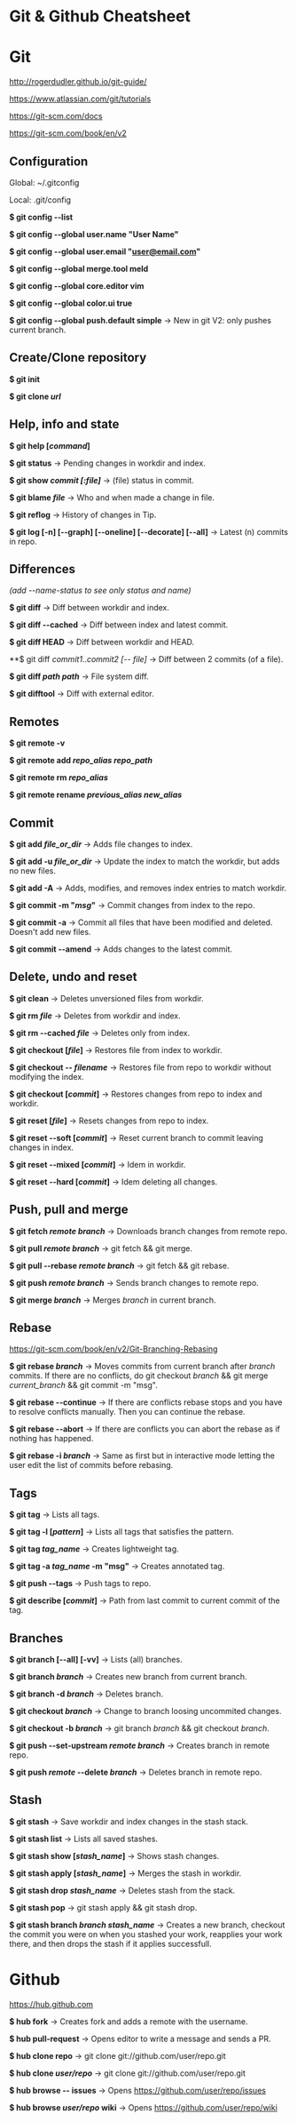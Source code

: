 # Git & Github Cheatsheet


# Git

http://rogerdudler.github.io/git-guide/

https://www.atlassian.com/git/tutorials

https://git-scm.com/docs

https://git-scm.com/book/en/v2


## Configuration

Global: ~/.gitconfig

Local: .git/config

**$ git config --list**

**$ git config --global user.name "User Name"**

**$ git config --global user.email "user@email.com"**

**$ git config --global merge.tool meld**

**$ git config --global core.editor vim**

**$ git config --global color.ui true**

**$ git config --global push.default simple** -> New in git V2: only pushes current branch.


## Create/Clone repository

**$ git init**

**$ git clone *url***


## Help, info and state

**$ git help [*command*]**

**$ git status** -> Pending changes in workdir and index.

**$ git show _commit [:file]_** -> (file) status in commit.

**$ git blame _file_** -> Who and when made a change in file.

**$ git reflog** -> History of changes in Tip.

**$ git log [-n] [--graph] [--oneline] [--decorate] [--all]** -> Latest (n) commits in repo.


## Differences
*(add --name-status to see only status and name)*

**$ git diff** -> Diff between workdir and index.

**$ git diff --cached** -> Diff between index and latest commit.

**$ git diff HEAD** -> Diff between workdir and HEAD.

**$ git diff *commit1*..*commit2 *[-- *file*]** -> Diff between 2 commits (of a file).

**$ git diff *path* _path_** -> File system diff.

**$ git difftool** -> Diff with external editor.


## Remotes

**$ git remote -v**

**$ git remote add *repo_alias repo_path***

**$ git remote rm _repo_alias_**

**$ git remote rename _previous_alias new_alias_**


## Commit

**$ git add _file_or_dir_** -> Adds file changes to index.

**$ git add -u _file_or_dir_** -> Update the index to match the workdir, but adds no new files.

**$ git add -A** -> Adds, modifies, and removes index entries to match workdir.

**$ git commit -m "*msg*"** -> Commit changes from index to the repo.

**$ git commit -a** -> Commit all files that have been modified and deleted. Doesn't add new files.

**$ git commit --amend** -> Adds changes to the latest commit.


## Delete, undo and reset

**$ git clean** -> Deletes unversioned files from workdir.

**$ git rm _file_** -> Deletes from workdir and index.

**$ git rm --cached _file_** -> Deletes only from index.

**$ git checkout [*file*]** -> Restores file from index to workdir.

**$ git checkout -- _filename_** -> Restores file from repo to workdir without modifying the index.

**$ git checkout [*commit*]** -> Restores changes from repo to index and workdir.

**$ git reset [*file*]** -> Resets changes from repo to index.

**$ git reset --soft [*commit*]** -> Reset current branch to commit leaving changes in index.

**$ git reset --mixed [*commit*]** -> Idem in workdir.

**$ git reset --hard [*commit*]**  -> Idem deleting all changes.


## Push, pull and merge

**$ git fetch _remote branch_** -> Downloads branch changes from remote repo.

**$ git pull _remote branch_** -> git fetch && git merge.

**$ git pull --rebase _remote branch_** -> git fetch && git rebase.

**$ git push _remote branch_** -> Sends branch changes to remote repo.

**$ git merge _branch_** -> Merges *branch* in current branch.


## Rebase

https://git-scm.com/book/en/v2/Git-Branching-Rebasing

**$ git rebase _branch_** -> Moves commits from current branch after *branch* commits. If there are no conflicts, do git checkout *branch* && git merge *current_branch* && git commit -m "msg".

**$ git rebase --continue** -> If there are conflicts rebase stops and you have to resolve conflicts manually. Then you can continue the rebase.

**$ git rebase --abort** -> If there are conflicts you can abort the rebase as if nothing has happened.

**$ git rebase -i _branch_** -> Same as first but in interactive mode letting the user edit the list of commits before rebasing.


## Tags

**$ git tag** -> Lists all tags.

**$ git tag -l [*pattern*]** -> Lists all tags that satisfies the pattern.

**$ git tag _tag_name_** -> Creates lightweight tag.

**$ git tag -a *tag_name* -m "msg"** -> Creates annotated tag.

**$ git push --tags** -> Push tags to repo.

**$ git describe [*commit*]** -> Path from last commit to current commit of the tag.


## Branches

**$ git branch [--all] [-vv]** -> Lists (all) branches.

**$ git branch _branch_** -> Creates new branch from current branch.

**$ git branch -d _branch_** -> Deletes branch.

**$ git checkout _branch_** -> Change to branch loosing uncommited changes.

**$ git checkout -b _branch_** -> git branch *branch* && git checkout *branch*.

**$ git push --set-upstream *remote* _branch_** -> Creates branch in remote repo.

**$ git push *remote* --delete _branch_** -> Deletes branch in remote repo.


## Stash

**$ git stash** -> Save workdir and index changes in the stash stack.

**$ git stash list** -> Lists all saved stashes.

**$ git stash show [*stash_name*]** -> Shows stash changes.

**$ git stash apply [*stash_name*]** -> Merges the stash in workdir.

**$ git stash drop _stash_name_** -> Deletes stash from the stack.

**$ git stash pop** -> git stash apply && git stash drop.

**$ git stash branch *branch* _stash_name_** -> Creates a new branch, checkout the commit you were on when you stashed your work, reapplies your work there, and then drops the stash if it applies successfull.


# Github
https://hub.github.com

**$ hub fork** -> Creates fork and adds a remote with the username.

**$ hub pull-request** -> Opens editor to write a message and sends a PR.

**$ hub clone repo** -> git clone git://github.com/user/repo.git

**$ hub clone _user/repo_** -> git clone git://github.com/user/repo.git

**$ hub browse -- issues** -> Opens https://github.com/user/repo/issues

**$ hub browse *user/repo* wiki** -> Opens https://github.com/user/repo/wiki
